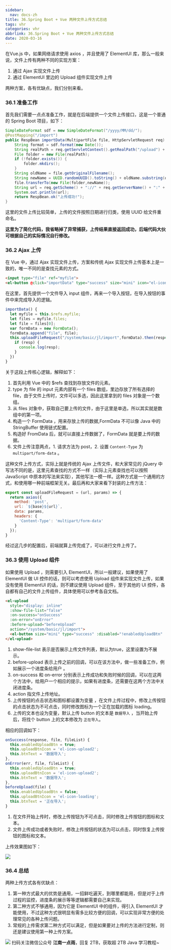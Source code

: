 ```yaml
---
sidebar:
  nav: docs-zh
title: 36.Spring Boot + Vue 两种文件上传方式总结
tags: vhr
categories: vhr
abbrlink: 36.Spring Boot + Vue 两种文件上传方式总结
date: 2020-03-16
---
```



在Vue.js 中，如果网络请求使用 axios ，并且使用了 ElementUI 库，那么一般来说，文件上传有两种不同的实现方案：

1. 通过 Ajax 实现文件上传
2. 通过 ElementUI 里边的 Upload 组件实现文件上传

两种方案，各有优缺点，我们分别来看。

### 36.1 准备工作

首先我们需要一点点准备工作，就是在后端提供一个文件上传接口，这是一个普通的 Spring Boot 项目，如下：

```java
SimpleDateFormat sdf = new SimpleDateFormat("/yyyy/MM/dd/");
@PostMapping("/import")
public RespBean importData(MultipartFile file, HttpServletRequest req) throws IOException {
    String format = sdf.format(new Date());
    String realPath = req.getServletContext().getRealPath("/upload") + format;
    File folder = new File(realPath);
    if (!folder.exists()) {
        folder.mkdirs();
    }
    String oldName = file.getOriginalFilename();
    String newName = UUID.randomUUID().toString() + oldName.substring(oldName.lastIndexOf("."));
    file.transferTo(new File(folder,newName));
    String url = req.getScheme() + "://" + req.getServerName() + ":" + req.getServerPort() + "/upload" + format + newName;
    System.out.println(url);
    return RespBean.ok("上传成功!");
}
```

这里的文件上传比较简单，上传的文件按照日期进行归类，使用 UUID 给文件重命名。

**这里为了简化代码，我省略掉了异常捕获，上传结果直接返回成功，后端代码大伙可根据自己的实际情况自行修改。**

### 36.2 Ajax 上传

在 Vue 中，通过 Ajax 实现文件上传，方案和传统 Ajax 实现文件上传基本上是一致的，唯一不同的是查找元素的方式。

```html
<input type="file" ref="myfile">
<el-button @click="importData" type="success" size="mini" icon="el-icon-upload2">导入数据</el-button>
```

在这里，首先提供一个文件导入 input 组件，再来一个导入按钮，在导入按钮的事件中来完成导入的逻辑。

```js
importData() {
  let myfile = this.$refs.myfile;
  let files = myfile.files;
  let file = files[0];
  var formData = new FormData();
  formData.append("file", file);
  this.uploadFileRequest("/system/basic/jl/import",formData).then(resp=>{
    if (resp) {
      console.log(resp);
    }
  })
}
```

关于这段上传核心逻辑，解释如下：

1. 首先利用 Vue 中的 $refs 查找到存放文件的元素。
2. type 为 file 的 input 元素内部有一个 files 数组，里边存放了所有选择的 file，由于文件上传时，文件可以多选，因此这里拿到的 files 对象是一个数组。
3. 从 files 对象中，获取自己要上传的文件，由于这里是单选，所以其实就是数组中的第一项。
4. 构造一个 FormData ，用来存放上传的数据,FormData 不可以像 Java 中的 StringBuffer 使用链式配置。
5. 构造好 FromData 后，就可以直接上传数据了，FormData 就是要上传的数据。
6. 文件上传注意两点，1. 请求方法为 post，2. 设置 `Content-Type` 为  `multipart/form-data` 。

这种文件上传方式，实际上就是传统的 Ajax 上传文件，和大家常见的 jQuery 中写法不同的是，这里元素查找的方式不一样（实际上元素查找也可以按照JavaScript 中原本的写法来实现），其他写法一模一样。这种方式是一个通用的方式，和使用哪一种前端框架无关。最后再和大家来看下封装的上传方法：

```js
export const uploadFileRequest = (url, params) => {
  return axios({
    method: 'post',
    url: `${base}${url}`,
    data: params,
    headers: {
      'Content-Type': 'multipart/form-data'
    }
  });
}
```

经过这几步的配置后，前端就算上传完成了，可以进行文件上传了。

### 36.3 使用 Upload 组件

如果使用 Upload ，则需要引入 ElementUI，所以一般建议，如果使用了 ElementUI 做 UI 控件的话，则可以考虑使用 Upload 组件来实现文件上传，如果没有使用 ElementUI 的话，则不建议使用 Upload 组件，至于其他的 UI 控件，各自都有自己的文件上传组件，具体使用可以参考各自文档。

```html
<el-upload
  style="display: inline"
  :show-file-list="false"
  :on-success="onSuccess"
  :on-error="onError"
  :before-upload="beforeUpload"
  action="/system/basic/jl/import">
  <el-button size="mini" type="success" :disabled="!enabledUploadBtn" :icon="uploadBtnIcon">{{btnText}}</el-button>
</el-upload>
```

1. show-file-list 表示是否展示上传文件列表，默认为true，这里设置为不展示。
2. before-upload 表示上传之前的回调，可以在该方法中，做一些准备工作，例如展示一个进度条给用户 。
3. on-success 和 on-error 分别表示上传成功和失败时候的回调，可以在这两个方法中，给用户一个相应的提示，如果有进度条，还需要在这两个方法中关闭进度条。
4. action 指文件上传地址。
5. 上传按钮的点击状态和图标都设置为变量 ，在文件上传过程中，修改上传按钮的点击状态为不可点击，同时修改图标为一个正在加载的图标 loading。
6. 上传的文本也设为变量，默认上传 button 的文本是 `数据导入` ，当开始上传后，将找个 button 上的文本修改为 `正在导入`。

相应的回调如下：

```js
onSuccess(response, file, fileList) {
  this.enabledUploadBtn = true;
  this.uploadBtnIcon = 'el-icon-upload2';
  this.btnText = '数据导入';
},
onError(err, file, fileList) {
  this.enabledUploadBtn = true;
  this.uploadBtnIcon = 'el-icon-upload2';
  this.btnText = '数据导入';
},
beforeUpload(file) {
  this.enabledUploadBtn = false;
  this.uploadBtnIcon = 'el-icon-loading';
  this.btnText = '正在导入';
}
```

1. 在文件开始上传时，修改上传按钮为不可点击，同时修改上传按钮的图标和文本。
2. 文件上传成功或者失败时，修改上传按钮的状态为可以点击，同时恢复上传按钮的图标和文本。

上传效果图如下：

![](http://img.itboyhub.com/2020/04/vhr/2-1.png)  

### 36.4 总结

两种上传方式各有优缺点：
1. 第一种方式最大的优势是通用，一招鲜吃遍天，到哪里都能用，但是对于上传过程的监控，进度条的展示等等逻辑都需要自己来实现。
2. 第二种方式不够通用，因为它是 ElementUI 中的组件，得引入 ElementUI 才能使用，不过这种方式很明显有需多比较方便的回调，可以实现非常方便的处理常见的各种上传问题。
3. 常规的上传需求第二种方式可以满足，但是如果要对上传的方法进行定制，则还是建议使用第一种上传方案。


![](http://img.itboyhub.com//2020/04/vhr/weixin.jpg)
扫码关注微信公众号 **江南一点雨**，回复 2TB，获取超 2TB Java 学习教程~

